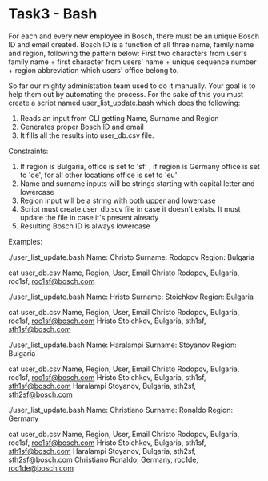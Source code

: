 # Task3 - Bash

For each and every new employee in Bosch, there must be an unique Bosch ID and email created. 
Bosch ID is a function of all three name, family name and region, following the pattern below:
First two characters from user's family name + first character from users' name + unique sequence number + region abbreviation which users' office belong to. 

So far our mighty administation team used to do it manually. Your goal is to help them out by automating the process.
For the sake of this you must create a script named user_list_update.bash which does the following: 
1. Reads an input from CLI getting Name, Surname and Region
2. Generates proper Bosch ID and email
3. It fills all the results into user_db.csv file. 

Constraints:
1. If region is Bulgaria, office is set to 'sf' , if region is Germany office is set to 'de', for all other locations office is set to 'eu' 
2. Name and surname inputs will be strings starting with capital letter and lowercase
3. Region input will be a string with both upper and lowercase   
4. Script must create user_db.scv file in case it doesn't exists. It must update the file in case it's present already
5. Resulting Bosch ID is always lowercase


Examples:
 
./user_list_update.bash
Name: Christo
Surname: Rodopov
Region: Bulgaria

cat user_db.csv
Name, Region, User, Email
Christo Rodopov, Bulgaria, roc1sf, roc1sf@bosch.com

./user_list_update.bash
Name: Hristo
Surname: Stoichkov
Region: Bulgaria

cat user_db.csv
Name, Region, User, Email
Christo Rodopov, Bulgaria, roc1sf, roc1sf@bosch.com
Hristo Stoichkov, Bulgaria, sth1sf, sth1sf@bosch.com

./user_list_update.bash
Name: Haralampi
Surname: Stoyanov
Region: Bulgaria

cat user_db.csv
Name, Region, User, Email
Christo Rodopov, Bulgaria, roc1sf, roc1sf@bosch.com
Hristo Stoichkov, Bulgaria, sth1sf, sth1sf@bosch.com
Haralampi Stoyanov, Bulgaria, sth2sf, sth2sf@bosch.com

./user_list_update.bash
Name: Christiano
Surname: Ronaldo
Region: Germany

cat user_db.csv
Name, Region, User, Email
Christo Rodopov, Bulgaria, roc1sf, roc1sf@bosch.com
Hristo Stoichkov, Bulgaria, sth1sf, sth1sf@bosch.com
Haralampi Stoyanov, Bulgaria, sth2sf, sth2sf@bosch.com
Christiano Ronaldo, Germany, roc1de, roc1de@bosch.com
